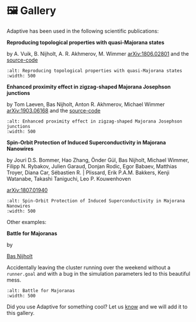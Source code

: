 # 🖼️ Gallery

Adaptive has been used in the following scientific publications:

**Reproducing topological properties with quasi-Majorana states**

by A. Vuik, B. Nijholt, A. R. Akhmerov, M. Wimmer [arXiv:1806.02801](https://arxiv.org/abs/1806.02801) and the [source-code](https://zenodo.org/record/1285177)

```{image} _static/example_uses/quasi_majorana_paper.jpeg
:alt: Reproducing topological properties with quasi-Majorana states
:width: 500
```

**Enhanced proximity effect in zigzag-shaped Majorana Josephson junctions**

by Tom Laeven, Bas Nijholt, Anton R. Akhmerov, Michael Wimmer [arXiv:1903.06168](https://arxiv.org/abs/1903.06168) and the [source-code](https://zenodo.org/record/2578027)

```{image} _static/example_uses/zigzag_paper.jpeg
:alt: Enhanced proximity effect in zigzag-shaped Majorana Josephson junctions
:width: 500
```

**Spin-Orbit Protection of Induced Superconductivity in Majorana Nanowires**

by Jouri D.S. Bommer, Hao Zhang, Önder Gül, Bas Nijholt, Michael Wimmer, Filipp N. Rybakov, Julien Garaud, Donjan Rodic, Egor Babaev, Matthias Troyer, Diana Car, Sébastien R. | Plissard, Erik P.A.M. Bakkers, Kenji Watanabe, Takashi Taniguchi, Leo P. Kouwenhoven

[arXiv:1807.01940](https://arxiv.org/abs/1807.01940)

```{image} _static/example_uses/spin_orbit_paper.jpeg
:alt: Spin-Orbit Protection of Induced Superconductivity in Majorana Nanowires
:width: 500
```

Other examples:

**Battle for Majoranas**

by

[Bas Nijholt](https://github.com/basnijholt)

Accidentally leaving the cluster running over the weekend without a `runner.goal` and with a bug in the simulation parameters led to this beautiful mess.

```{image} _static/example_uses/battle_for_majoranas.jpeg
:alt: Battle for Majoranas
:width: 500
```

Did you use Adaptive for something cool? Let us [know](https://github.com/python-adaptive/adaptive/issues/new) and we will add it to this gallery.
